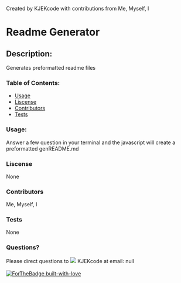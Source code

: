 Created by KJEKcode with contributions from Me, Myself, I 
# Readme Generator
## Description:
Generates preformatted readme files
### Table of Contents:
- [Usage](#usage)
- [Liscense](#liscense)
- [Contributors](#contributors)
- [Tests](#tests)
### Usage:
Answer a few question in your terminal and the javascript will create a preformatted genREADME.md
### Liscense
None
### Contributors
Me, Myself, I
### Tests
None
### Questions?
Please direct questions to <img src="https://avatars2.githubusercontent.com/u/26723326?v=4"> KJEKcode at email: null
<br><br>
[![ForTheBadge built-with-love](http://ForTheBadge.com/images/badges/built-with-love.svg)](https://GitHub.com/Naereen/)